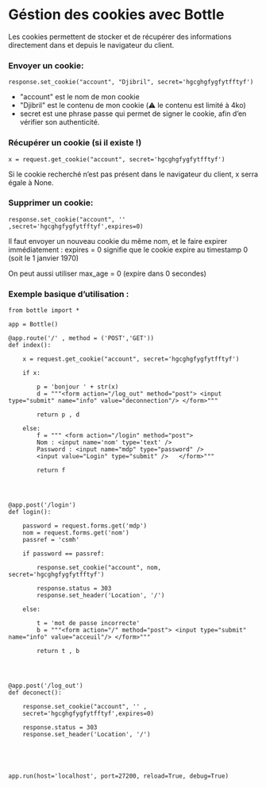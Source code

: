 # Géstion des cookies avec Bottle

Les cookies permettent de stocker et de récupérer des informations directement dans et depuis le navigateur du client.

### Envoyer un cookie:

	response.set_cookie("account", "Djibril", secret='hgcghgfygfytfftyf')

- "account" est le nom de mon cookie
- "Djibril" est le contenu de mon cookie (⚠️ le contenu est limité à 4ko)
- secret est une phrase passe qui permet de signer le cookie, afin d’en  vérifier son authenticité.


### Récupérer un cookie (si il existe !)

	x = request.get_cookie("account", secret='hgcghgfygfytfftyf')

Si le cookie recherché n’est pas présent dans le navigateur du client, x serra égale à None.

### Supprimer un cookie:

	response.set_cookie("account", '' ,secret='hgcghgfygfytfftyf',expires=0)

Il faut envoyer un nouveau cookie du même nom, et le faire expirer immédiatement :
expires = 0 signifie que le cookie expire au timestamp 0 (soit le 1 janvier 1970)

On peut aussi utiliser max_age = 0 (expire dans 0 secondes)


### Exemple basique d’utilisation :

	from bottle import *
	
	app = Bottle()
	
	@app.route('/' , method = ('POST','GET'))
	def index():
	
		x = request.get_cookie("account", secret='hgcghgfygfytfftyf')
		
		if x:
			
			p = 'bonjour ' + str(x)
			d = """<form action="/log_out" method="post"> <input type="submit" name="info" value="deconnection"/> </form>"""
		
			return p , d
			
		else:
			f = """	<form action="/login" method="post"> 
			Nom : <input name='nom' type='text' />
			Password : <input name="mdp" type="password" /> 
			<input value="Login" type="submit" /> 	</form>"""
			
			return f
	
	
	
	
	@app.post('/login')
	def login():
	
		password = request.forms.get('mdp')
		nom = request.forms.get('nom')
		passref = 'csmh'
		
		if password == passref:
			
			response.set_cookie("account", nom, secret='hgcghgfygfytfftyf')
			
			response.status = 303
			response.set_header('Location', '/')
			
		else:
			
			t = 'mot de passe incorrecte'
			b = """<form action="/" method="post"> <input type="submit" name="info" value="acceuil"/> </form>"""
			
			return t , b
		
	
	
	
	@app.post('/log_out')	
	def deconect():
	
		response.set_cookie("account", '' ,
		secret='hgcghgfygfytfftyf',expires=0)
	
		response.status = 303
		response.set_header('Location', '/')
	
	
	
	
	
	app.run(host='localhost', port=27200, reload=True, debug=True)

